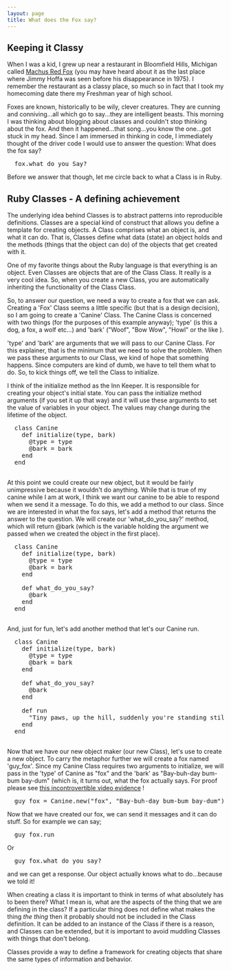 ```yaml
---
layout: page
title: What does the Fox say?
---
```


## Keeping it Classy

When I was a kid, I grew up near a restaurant in Bloomfield Hills, Michigan called [Machus Red Fox](http://www.whatwasthere.com/browse.aspx#!/ll/42.542586,-83.285135/id/42110/info/details/zoom/14/) (you may have heard about it as the last place where Jimmy Hoffa was seen before his disappearance in 1975). I remember the restaurant as a classy place, so much so in fact that I took my homecoming date there my Freshman year of high school.

Foxes are known, historically to be wily, clever creatures. They are cunning and conniving...all which go to say...they are intelligent beasts. This morning I was thinking about blogging about classes and couldn't stop thinking about the fox. And then it happened...that song...you know the one...got stuck in my head. Since I am immersed in thinking in code, I immediately thought of the driver code I would use to answer the question: What does the fox say?

<pre class="prettyprint">  fox.what_do_you_Say?
</pre>

Before we answer that though, let me circle back to what a Class is in Ruby.

## Ruby Classes - A defining achievement

The underlying idea behind Classes is to abstract patterns into reproducible definitions. Classes are a special kind of construct that allows you define a template for creating objects. A Class comprises what an object is, and what it can do. That is, Classes define what data (state) an object holds and the methods (things that the object can do) of the objects that get created with it.

One of my favorite things about the Ruby language is that everything is an object. Even Classes are objects that are of the Class Class. It really is a very cool idea. So, when you create a new Class, you are automatically inheriting the functionality of the Class Class.

So, to answer our question, we need a way to create a fox that we can ask. Creating a 'Fox' Class seems a little specific (but that is a design decision), so I am going to create a 'Canine' Class. The Canine Class is concerned with two things (for the purposes of this example anyway); 'type' (is this a dog, a fox, a wolf etc...) and 'bark' ("Woof", "Bow Wow", "Howl" or the like ).

'type' and 'bark' are arguments that we will pass to our Canine Class. For this explainer, that is the minimum that we need to solve the problem. When we pass these arguments to our Class, we kind of hope that something happens. Since computers are kind of dumb, we have to tell them what to do. So, to kick things off, we tell the Class to initialize.

I think of the initialize method as the Inn Keeper. It is responsible for creating your object's initial state. You can pass the initialize method arguments (if you set it up that way) and it will use these arguments to set the value of variables in your object. The values may change during the lifetime of the object.

<pre class="prettyprint">  class Canine
    def initialize(type, bark)
      @type = type
      @bark = bark
    end
  end

</pre>

At this point we could create our new object, but it would be fairly unimpressive because it wouldn't do anything. While that is true of my canine while I am at work, I think we want our canine to be able to respond when we send it a message. To do this, we add a method to our class. Since we are interested in what the fox says, let's add a method that returns the answer to the question. We will create our 'what_do_you_say?' method, which will return @bark (which is the variable holding the argument we passed when we created the object in the first place).

<pre class="prettyprint">  class Canine
    def initialize(type, bark)
      @type = type
      @bark = bark
    end

    def what_do_you_say?
      @bark
    end
  end

</pre>

And, just for fun, let's add another method that let's our Canine run.

<pre class="prettyprint">  class Canine
    def initialize(type, bark)
      @type = type
      @bark = bark
    end

    def what_do_you_say?
      @bark
    end

    def run
      "Tiny paws, up the hill, suddenly you're standing still."
    end
  end

</pre>

Now that we have our new object maker (our new Class), let's use to create a new object. To carry the metaphor further we will create a fox named 'guy_fox'. Since my Canine Class requires two arguments to initialize, we will pass in the 'type' of Canine as "fox" and the 'bark' as "Bay-buh-day bum-bum bay-dum" (which is, it turns out, what the fox actually says. For proof please see [this incontrovertible video evidence](https://www.youtube.com/watch?v=jofNR_WkoCE) !

<pre class="prettyprint">  guy_fox = Canine.new("fox", "Bay-buh-day bum-bum bay-dum")
</pre>

Now that we have created our fox, we can send it messages and it can do stuff. So for example we can say;

<pre class="prettyprint">  guy_fox.run
</pre>

Or

<pre class="prettyprint">  guy_fox.what_do_you_say?
</pre>

and we can get a response. Our object actually knows what to do...because we told it!

When creating a class it is important to think in terms of what absolutely has to been there? What I mean is, what are the aspects of the thing that we are defining in the class? If a particular thing does not define what makes the thing _the thing_ then it probably should not be included in the Class definition. It can be added to an instance of the Class if there is a reason, and Classes can be extended, but it is important to avoid muddling Classes with things that don't belong.

Classes provide a way to define a framework for creating objects that share the same types of information and behavior.